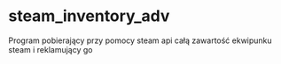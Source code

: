 # steam_inventory_adv

Program pobierający przy pomocy steam api całą zawartość ekwipunku steam i reklamujący go


